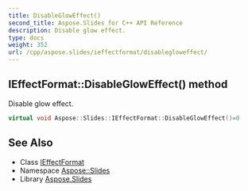 ```yaml
---
title: DisableGlowEffect()
second_title: Aspose.Slides for C++ API Reference
description: Disable glow effect.
type: docs
weight: 352
url: /cpp/aspose.slides/ieffectformat/disablegloweffect/
---
```

## IEffectFormat::DisableGlowEffect() method


Disable glow effect.

```cpp
virtual void Aspose::Slides::IEffectFormat::DisableGlowEffect()=0
```

## See Also

* Class [IEffectFormat](./)
* Namespace [Aspose::Slides](../)
* Library [Aspose.Slides](../../)